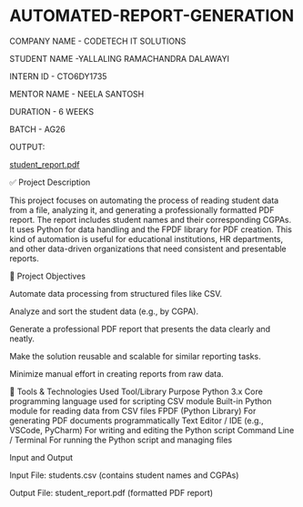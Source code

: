 # AUTOMATED-REPORT-GENERATION


COMPANY NAME - CODETECH IT SOLUTIONS

STUDENT NAME -YALLALING RAMACHANDRA DALAWAYI

INTERN ID - CTO6DY1735

MENTOR NAME - NEELA SANTOSH

DURATION - 6 WEEKS

BATCH - AG26

OUTPUT:


[student_report.pdf](https://github.com/user-attachments/files/22142703/student_report.pdf)


✅ Project Description

This project focuses on automating the process of reading student data from a file, analyzing it, and generating a professionally formatted PDF report. The report includes student names and their corresponding CGPAs. It uses Python for data handling and the FPDF library for PDF creation. This kind of automation is useful for educational institutions, HR departments, and other data-driven organizations that need consistent and presentable reports.


🎯 Project Objectives

Automate data processing from structured files like CSV.

Analyze and sort the student data (e.g., by CGPA).

Generate a professional PDF report that presents the data clearly and neatly.

Make the solution reusable and scalable for similar reporting tasks.

Minimize manual effort in creating reports from raw data.



🧰 Tools & Technologies Used
Tool/Library	Purpose
Python 3.x	Core programming language used for scripting
CSV module	Built-in Python module for reading data from CSV files
FPDF (Python Library)	For generating PDF documents programmatically
Text Editor / IDE (e.g., VSCode, PyCharm)	For writing and editing the Python script
Command Line / Terminal	For running the Python script and managing files


Input and Output

Input File: students.csv (contains student names and CGPAs)

Output File: student_report.pdf (formatted PDF report)


